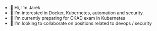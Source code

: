 - 👋 Hi, I’m Jarek
- 👀 I’m interested in Docker, Kubernetes, automation and security.
- 🌱 I’m currently preparing for CKAD exam in Kubernetes
- 💞️ I’m looking to collaborate on positions related to devops / security 



